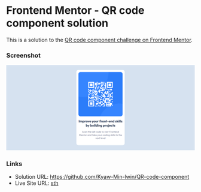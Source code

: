 # Frontend Mentor - QR code component solution

This is a solution to the [QR code component challenge on Frontend Mentor](https://www.frontendmentor.io/challenges/qr-code-component-iux_sIO_H).



### Screenshot

![](./design/Screenshot%202022-06-05%20123821.png)



### Links

- Solution URL: https://github.com/Kyaw-Min-lwin/QR-code-component
- Live Site URL: [sth](https://kyaw-min-lwin.github.io/QR-code-component/)

